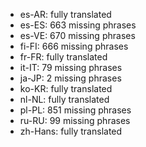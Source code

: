 - es-AR: fully translated
- es-ES: 663 missing phrases
- es-VE: 670 missing phrases
- fi-FI: 666 missing phrases
- fr-FR: fully translated
- it-IT: 79 missing phrases
- ja-JP: 2 missing phrases
- ko-KR: fully translated
- nl-NL: fully translated
- pl-PL: 851 missing phrases
- ru-RU: 99 missing phrases
- zh-Hans: fully translated
